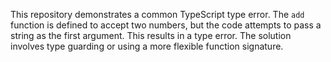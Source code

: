 This repository demonstrates a common TypeScript type error. The `add` function is defined to accept two numbers, but the code attempts to pass a string as the first argument. This results in a type error. The solution involves type guarding or using a more flexible function signature.